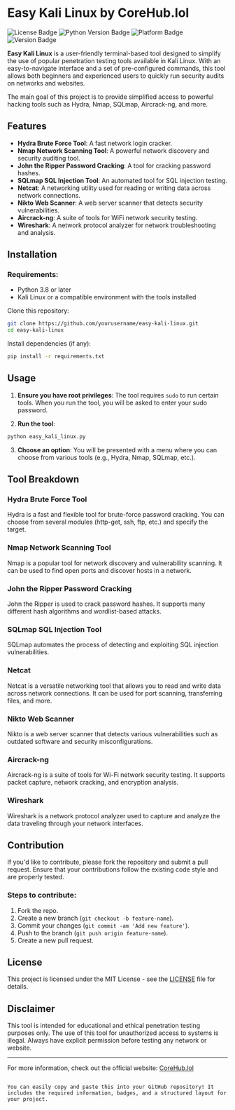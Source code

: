 # Easy Kali Linux by CoreHub.lol

![License Badge](https://img.shields.io/badge/License-MIT-green)
![Python Version Badge](https://img.shields.io/badge/Python-3.8%2B-blue)
![Platform Badge](https://img.shields.io/badge/Platform-Linux%20%7C%20macOS-orange)
![Version Badge](https://img.shields.io/badge/Version-1.0%20Stable-red)

**Easy Kali Linux** is a user-friendly terminal-based tool designed to simplify the use of popular penetration testing tools available in Kali Linux. With an easy-to-navigate interface and a set of pre-configured commands, this tool allows both beginners and experienced users to quickly run security audits on networks and websites.

The main goal of this project is to provide simplified access to powerful hacking tools such as Hydra, Nmap, SQLmap, Aircrack-ng, and more.

## Features

- **Hydra Brute Force Tool**: A fast network login cracker.
- **Nmap Network Scanning Tool**: A powerful network discovery and security auditing tool.
- **John the Ripper Password Cracking**: A tool for cracking password hashes.
- **SQLmap SQL Injection Tool**: An automated tool for SQL injection testing.
- **Netcat**: A networking utility used for reading or writing data across network connections.
- **Nikto Web Scanner**: A web server scanner that detects security vulnerabilities.
- **Aircrack-ng**: A suite of tools for WiFi network security testing.
- **Wireshark**: A network protocol analyzer for network troubleshooting and analysis.

## Installation

### Requirements:
- Python 3.8 or later
- Kali Linux or a compatible environment with the tools installed

Clone this repository:

```bash
git clone https://github.com/yourusername/easy-kali-linux.git
cd easy-kali-linux
```

Install dependencies (if any):

```bash
pip install -r requirements.txt
```

## Usage

1. **Ensure you have root privileges**: The tool requires `sudo` to run certain tools. When you run the tool, you will be asked to enter your sudo password.
   
2. **Run the tool**:

```bash
python easy_kali_linux.py
```

3. **Choose an option**: You will be presented with a menu where you can choose from various tools (e.g., Hydra, Nmap, SQLmap, etc.).

## Tool Breakdown

### Hydra Brute Force Tool
Hydra is a fast and flexible tool for brute-force password cracking. You can choose from several modules (http-get, ssh, ftp, etc.) and specify the target.

### Nmap Network Scanning Tool
Nmap is a popular tool for network discovery and vulnerability scanning. It can be used to find open ports and discover hosts in a network.

### John the Ripper Password Cracking
John the Ripper is used to crack password hashes. It supports many different hash algorithms and wordlist-based attacks.

### SQLmap SQL Injection Tool
SQLmap automates the process of detecting and exploiting SQL injection vulnerabilities.

### Netcat
Netcat is a versatile networking tool that allows you to read and write data across network connections. It can be used for port scanning, transferring files, and more.

### Nikto Web Scanner
Nikto is a web server scanner that detects various vulnerabilities such as outdated software and security misconfigurations.

### Aircrack-ng
Aircrack-ng is a suite of tools for Wi-Fi network security testing. It supports packet capture, network cracking, and encryption analysis.

### Wireshark
Wireshark is a network protocol analyzer used to capture and analyze the data traveling through your network interfaces.

## Contribution

If you'd like to contribute, please fork the repository and submit a pull request. Ensure that your contributions follow the existing code style and are properly tested.

### Steps to contribute:
1. Fork the repo.
2. Create a new branch (`git checkout -b feature-name`).
3. Commit your changes (`git commit -am 'Add new feature'`).
4. Push to the branch (`git push origin feature-name`).
5. Create a new pull request.

## License

This project is licensed under the MIT License - see the [LICENSE](LICENSE) file for details.

## Disclaimer

This tool is intended for educational and ethical penetration testing purposes only. The use of this tool for unauthorized access to systems is illegal. Always have explicit permission before testing any network or website.

---

For more information, check out the official website: [CoreHub.lol](https://corehub.lol)
```

You can easily copy and paste this into your GitHub repository! It includes the required information, badges, and a structured layout for your project.
